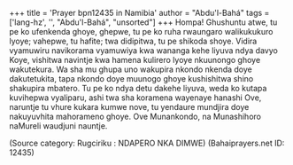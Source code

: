 +++
title = 'Prayer bpn12435 in Namibia'
author = "Abdu'l-Bahá"
tags = ['lang-hz', '', "Abdu'l-Bahá", "unsorted"]
+++
Hompa! Ghushuntu atwe, tu pe ko ufenkenda ghoye, ghepwe, tu pe ko ruha rwaungaro walikukukuro lyoye; vahepwe, tu hafite; twa didipitwa, tu pe shikoda shoye. Vidira vyamuwiru navikorama vyamuwiya kwa wananga kehe liyuva ndya davyo Koye, vishitwa navintje kwa hamena kulirero lyoye nkuunongo ghoye wakutekura.
	 Wa sha mu ghupa uno wakupira nkondo nkenda doye dakutetukita, tapa nkondo doye muunogo ghoye kushishitwa shino shakupira mbatero. 
	Tu pe ko ndya detu dakehe liyuva, weda ko kutapa kuvihepwa vyaliparu, ashi twa sha koramena wayenaye hanashi Ove, naruntje tu vhure kukara kumwe nove, tu yendaure mundjira doye nakuyuvhita mahorameno ghoye. Ove Munankondo, na Munashihoro naMureli waudjuni nauntje.

(Source category: Rugciriku : NDAPERO NKA DIMWE)
(Bahaiprayers.net ID: 12435)
